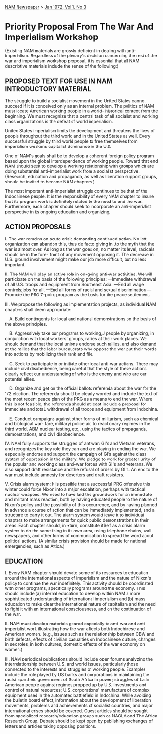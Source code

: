 [NAM Newspaper](/dsa-archive/#nam-newspaper) > [Jan 1972, Vol 1. No 3](/dsa-archive/#january-vol-1-no-3-pdf) 
# Priority Proposal From The War And Imperialism Workshop

(Existing NAM materials are grossly deficient in dealing with anti-imperialism. Regardless of the plenary's decision concerning the rest of the war and imperialism workshop proposal, it is essential that all NAM descriptive materials include the sense of the following:) 

## PROPOSED TEXT FOR USE IN NAM INTRODUCTORY MATERIAL

The struggle to build a socialist movement in the United States cannot succeed if it is conceived only as an internal problem. The politics of NAM must locate American working people in a world- historical context from the beginning. We must recognize that a central task of all socialist and working class organizations is the defeat of world imperialism. 

United States imperialism limits the development and threatens the lives of people throughout the third world and in the United States as well. Every successful struggle by third world people to free themselves from imperialism weakens capitalist dominance in the U.S. 

One of NAM's goals shall be to develop a coherent foreign policy program based upon the global interdependence of working people. Toward that end NAM should seek to develop a working relationship with groups which are doing substantial anti-imperialist work from a socialist perspective. (Research, education and propaganda, as well as liberation support groups, should be invited to become NAM chapters.) 

The most important anti-imperialist struggle continues to be that of the Indochinese people. It is the responsibility of every NAM chapter to insure that its program work is definitely related to the need to end the war. Furthermore, each chapter should seek to incorporate an anti-imperialist perspective in its ongoing education and organizing. 

## ACTION PROPOSALS 

I. The war remains an acute crisis demanding continued action. No left organization can abandon this, thus de facto giving in .to the myth that the war is almost over. As long as the war goes on, no matter its level, radicals should be in the fore- front of any movement opposing it. The decrease in U.S. ground involvement might make our job more difficult, but no less important. 

II. The NAM will play an active role in on-going anti-war activities. We will participate on the basis of the following principles: 
—Immediate withdrawal of all U.S. troops and equipment from Southeast Asia.
—End all wage controls;jobs for all.
—End all forms of racial and sexual discrimination
—Promote the PRG 7-point program as the basis for the peace settlement. 

III. We propose the following as implementation projects, as individual NAM chapters shall deem appropriate: 

&ensp;&ensp;A. Build contingents for local and national demonstrations on the basis of the above principles. 

&ensp;&ensp;B. Aggressively take our programs to working,J people by organizing, in conjunction with local workers' groups, rallies at their work places. We should demand that the local unions endorse such rallies, and also demand at the rallies that the labor bureaucrats who oppose the war put their words into actions by mobilizing their rank and file. 

&ensp;&ensp;C. Seek to participate in or initiate other local anti-war actions. These may include civil disobedience, being careful that the style of these actions clearly reflect our understanding of who is the enemy and who are our potential allies. 

&ensp;&ensp;D. Organize and get on the official ballots referenda about the war for the '72 election. The referenda should be clearly worded and include the text of the most recent peace plan of the PRG as a means to end the war. Where this is not feasible, the referenda should at least include a proposal for immediate and totaL withdrawal of all troops and equipment from Indochina. 

&ensp;&ensp;E. Conduct campaigns against other forms of militarism, such as chemical and biological war- fare, military/ police aid to reactionary regimes in the third world, ABM nuclear testing, etc,. using the tactics of propaganda, demonstrations, and civil disobedience. 

IV. NAM fully supports the struggles of antiwar: GI's and Vietnam veterans, and recognizes the key role they can and are playing in ending the war. We especially endorse and support the campaign of GI's against the class system of oppression in the military. We pledge to work for greater unity of the popular and working class anti-war forces with GI's and veterans. We also support draft resistance and the refusal of orders by GI's. An end to the war must include amnesty for deserters and draft resisters. 

V. Crisis alarm system: It is possible that a successful PRG offensive this winter could force Nixon into a major escalation, perhaps with tactical nuclear weapons. We need to have laid the groundwork for an immediate and militant mass reaction, both by having educated people to the nature of Nixon's policy and the possibility of this occurrence, and by having planned in advance a course of action that can be immediately implemented, and a structure to carry it out. The alarm system would leave it to individual chapters to make arrangements for quick public demonstrations in their areas. Each chapter should, in •turn, constitute it$elf as a crisis alarm system to do the same thing in its own area, using telephone chains, wall newspapers, and other forms of communication to spread the word about political actions. (A similar crisis provision should be made for national emergencies, such as Attica.) 

## EDUCATION 

I. Every NAM chapter should devote some of its resources to education around the international aspects of imperialism and the nature of Nixon's policy to continue the war indefinitely. This activity should be coordinated with other programs, specifically programs around the economy. This should include (a) internal education to develop within NAM a more sophisticated understanding of international imperialism and (b) mass education to make clear the international nature of capitalism and the need to fight it with an international consciousness, and on the continuation of the war. 

II. NAM must develop materials geared especially to anti-war and anti-imperialist work illustrating how the war affects both Indochinese and American women. (e.g., issues such as the relationship between CBW and birth defects, effects of civilian casualties on Indochinese culture, changes in sex roles_in both cultures, domestic effects of the war economy on women.) 

III. NAM periodical publications should include open forums analyzing the interrelationship between U.S. and world issues, particularly those connected to the interests and struggles of working people. Examples include the role played by US banks and corporations in maintaining the racist apartheid government of South Africa in power; struggles of Latin American people against regimes propped up by U.S. investments and control of natural resources; U.S. corporations' manufacture of complex equipment used in the automated battlefield in Indochina. While avoiding the bulletin board effect, information about the development of liberation movements, problems and achievements of socialist countries, and major international crises should be covered. Guest articles should be sought from specialized research/education groups such as NACLA and The Africa Research Group. Debate should be kept open by publishing exchanges of letters and articles taking opposing positions.